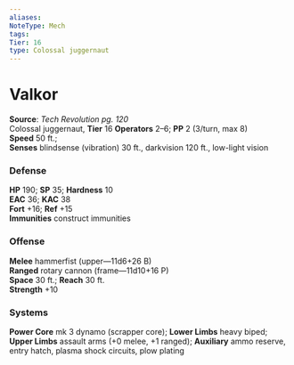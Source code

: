 ```yaml
---
aliases: 
NoteType: Mech
tags: 
Tier: 16
type: Colossal juggernaut
---
```


# Valkor

**Source**:  _Tech Revolution pg. 120_  
Colossal juggernaut, **Tier** 16 
**Operators** 2–6; **PP** 2 (3/turn, max 8)  
**Speed** 50 ft.;  
**Senses** blindsense (vibration) 30 ft., darkvision 120 ft., low-light vision

### Defense

**HP** 190; **SP** 35; **Hardness** 10  
**EAC** 36; **KAC** 38  
**Fort** +16; **Ref** +15  
**Immunities** construct immunities

### Offense

**Melee** hammerfist (upper—11d6+26 B)  
**Ranged** rotary cannon (frame—11d10+16 P)  
**Space** 30 ft.; **Reach** 30 ft.  
**Strength** +10

### Systems

**Power Core** mk 3 dynamo (scrapper core); **Lower Limbs** heavy biped; **Upper Limbs** assault arms (+0 melee, +1 ranged); **Auxiliary** ammo reserve, entry hatch, plasma shock circuits, plow plating
